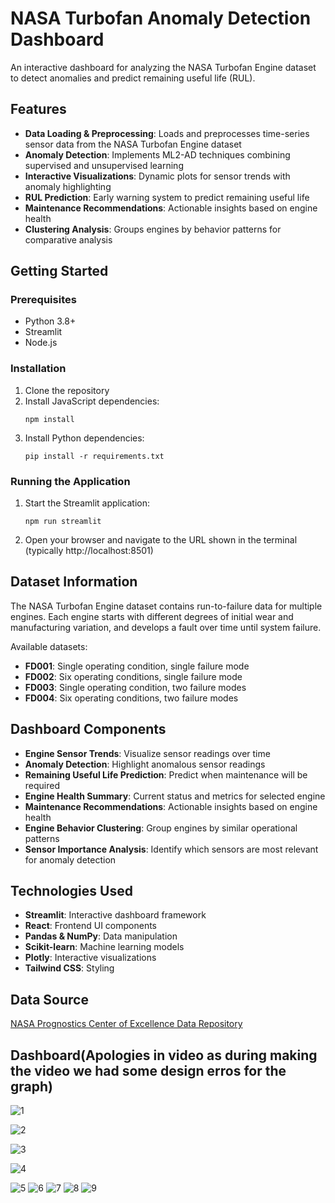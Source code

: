 # NASA Turbofan Anomaly Detection Dashboard

An interactive dashboard for analyzing the NASA Turbofan Engine dataset to detect anomalies and predict remaining useful life (RUL).

## Features

- **Data Loading & Preprocessing**: Loads and preprocesses time-series sensor data from the NASA Turbofan Engine dataset
- **Anomaly Detection**: Implements ML2-AD techniques combining supervised and unsupervised learning
- **Interactive Visualizations**: Dynamic plots for sensor trends with anomaly highlighting
- **RUL Prediction**: Early warning system to predict remaining useful life
- **Maintenance Recommendations**: Actionable insights based on engine health
- **Clustering Analysis**: Groups engines by behavior patterns for comparative analysis

## Getting Started

### Prerequisites

- Python 3.8+
- Streamlit
- Node.js

### Installation

1. Clone the repository
2. Install JavaScript dependencies:
   ```
   npm install
   ```
3. Install Python dependencies:
   ```
   pip install -r requirements.txt
   ```

### Running the Application

1. Start the Streamlit application:
   ```
   npm run streamlit
   ```
2. Open your browser and navigate to the URL shown in the terminal (typically http://localhost:8501)

## Dataset Information

The NASA Turbofan Engine dataset contains run-to-failure data for multiple engines. Each engine starts with different degrees of initial wear and manufacturing variation, and develops a fault over time until system failure.

Available datasets:
- **FD001**: Single operating condition, single failure mode
- **FD002**: Six operating conditions, single failure mode
- **FD003**: Single operating condition, two failure modes
- **FD004**: Six operating conditions, two failure modes

## Dashboard Components

- **Engine Sensor Trends**: Visualize sensor readings over time
- **Anomaly Detection**: Highlight anomalous sensor readings
- **Remaining Useful Life Prediction**: Predict when maintenance will be required
- **Engine Health Summary**: Current status and metrics for selected engine
- **Maintenance Recommendations**: Actionable insights based on engine health
- **Engine Behavior Clustering**: Group engines by similar operational patterns
- **Sensor Importance Analysis**: Identify which sensors are most relevant for anomaly detection

## Technologies Used

- **Streamlit**: Interactive dashboard framework
- **React**: Frontend UI components
- **Pandas & NumPy**: Data manipulation
- **Scikit-learn**: Machine learning models
- **Plotly**: Interactive visualizations
- **Tailwind CSS**: Styling

## Data Source

[NASA Prognostics Center of Excellence Data Repository](https://www.nasa.gov/content/prognostics-center-of-excellence-data-set-repository)

## Dashboard(Apologies in video as during making the video we had some design erros for the graph)
![1](https://github.com/user-attachments/assets/d6047a46-dbda-4030-9932-33abe9434dc9)

![2](https://github.com/user-attachments/assets/1179df88-5906-4e10-b9be-95bc861d2319)


![3](https://github.com/user-attachments/assets/330609a6-a9f3-4939-8db7-01308fb378e9)

![4](https://github.com/user-attachments/assets/043b0769-8f83-4fd9-8151-06b22ca427c0)

![5](https://github.com/user-attachments/assets/ef27f28d-ea3a-450f-99c6-35af550153c5)
![6](https://github.com/user-attachments/assets/1ee20598-9922-4b7d-9e47-adde7d96d272)
![7](https://github.com/user-attachments/assets/3d97d54e-e817-47ce-9a8d-354dc8f55f60)
![8](https://github.com/user-attachments/assets/f3ae2fe0-5d43-4dfa-8f81-fb60856f1b01)
![9](https://github.com/user-attachments/assets/57ddca18-55c8-4263-8fd5-9bb3f7d92556)

